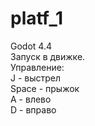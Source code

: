 # platf_1
Godot 4.4<br/>
Запуск в движке. <br/>
Управление:<br/>
J - выстрел <br/>
Space - прыжок <br/>
A - влево <br/>
D - вправо<br/>
